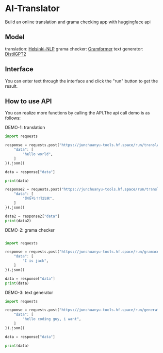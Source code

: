 # AI-Translator

Build an online translation and grama checking app with huggingface api

## Model
translation: [Helsinki-NLP](https://github.com/Helsinki-NLP/OPUS-MT-train)
grama checker: [Gramformer](https://github.com/PrithivirajDamodaran/Gramformer/)
text generator: [DistilGPT2](https://huggingface.co/distilgpt2)

## Interface

You can enter text through the interface and click the "run" button to get the result.


## How to use API

You can realize more functions by calling the API.The api call demo is as follows:

DEMO-1: translation

```python
import requests

response = requests.post("https://junchuanyu-tools.hf.space/run/translate_zh", json={
	"data": [
		"hello world",
	]
}).json()

data = response["data"]

print(data)

response2 = requests.post("https://junchuanyu-tools.hf.space/run/translate_en", json={
	"data": [
		"你好吗？代码男",
	]
}).json()

data2 = response2["data"]
print(data2)

```

DEMO-2: grama checker

```python

import requests

response = requests.post("https://junchuanyu-tools.hf.space/run/gramacorrect", json={
	"data": [
		"I is jack",
	]
}).json()

data = response["data"]
print(data)

```

DEMO-3: text generator

```python
import requests

response = requests.post("https://junchuanyu-tools.hf.space/run/generator", json={
	"data": [
		"hello coding guy, i want",
	]
}).json()

data = response["data"]

print(data)

```